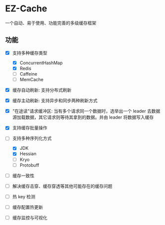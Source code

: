 # EZ-Cache

一个自动、易于使用、功能完善的多级缓存框架

## 功能

- [x] 支持多种缓存类型
  - [x] ConcurrentHashMap
  - [x] Redis
  - [ ] Caffeine
  - [ ] MemCache
- [x] 缓存自动刷新: 支持分布式刷新
- [x] 缓存主动刷新: 支持异步和同步两种刷新方式
- [x] "在途读"请求缓冲区: 当有多个请求同一个数据时，选举出一个 leader 去数据源加载数据，其它请求则等待其拿到的数据。并由 leader 将数据写入缓存
- [x] 支持缓存批量操作
- [ ] 支持多种序列化方式
  - [x] JDK
  - [x] Hessian
  - [ ] Kryo
  - [ ] Protobuff
- [ ] 缓存一致性
- [ ] 解决缓存击穿、缓存穿透等其他可能存在的缓存问题
- [ ] 热 key 检测
- [ ] 缓存配置热更新
- [ ] 缓存监控与可视化

